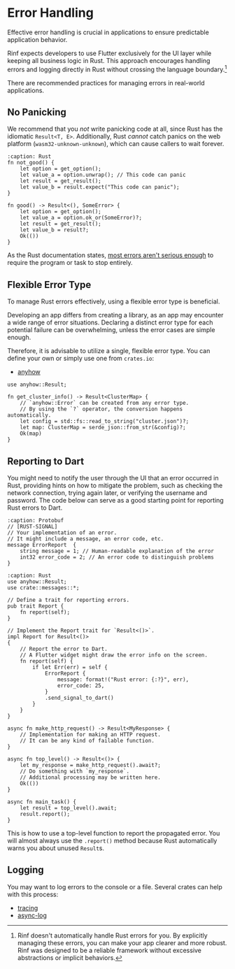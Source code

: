 # Error Handling

Effective error handling is crucial in applications to ensure predictable application behavior.

Rinf expects developers to use Flutter exclusively for the UI layer while keeping all business logic in Rust. This approach encourages handling errors and logging directly in Rust without crossing the language boundary.[^1]

[^1]: Rinf doesn't automatically handle Rust errors for you. By explicitly managing these errors, you can make your app clearer and more robust. Rinf was designed to be a reliable framework without excessive abstractions or implicit behaviors.

There are recommended practices for managing errors in real-world applications.

## No Panicking

We recommend that you _not_ write panicking code at all, since Rust has the idiomatic `Result<T, E>`. Additionally, Rust _cannot_ catch panics on the web platform (`wasm32-unknown-unknown`), which can cause callers to wait forever.

```{code-block} rust
:caption: Rust
fn not_good() {
    let option = get_option();
    let value_a = option.unwrap(); // This code can panic
    let result = get_result();
    let value_b = result.expect("This code can panic");
}

fn good() -> Result<(), SomeError> {
    let option = get_option();
    let value_a = option.ok_or(SomeError)?;
    let result = get_result();
    let value_b = result?;
    Ok(())
}
```

As the Rust documentation states, [most errors aren't serious enough](https://doc.rust-lang.org/book/ch09-02-recoverable-errors-with-result.html) to require the program or task to stop entirely.

## Flexible Error Type

To manage Rust errors effectively, using a flexible error type is beneficial.

Developing an app differs from creating a library, as an app may encounter a wide range of error situations. Declaring a distinct error type for each potential failure can be overwhelming, unless the error cases are simple enough.

Therefore, it is advisable to utilize a single, flexible error type. You can define your own or simply use one from `crates.io`:

- [anyhow](https://crates.io/crates/anyhow)

```{code-block} rust
use anyhow::Result;

fn get_cluster_info() -> Result<ClusterMap> {
    // `anyhow::Error` can be created from any error type.
    // By using the `?` operator, the conversion happens automatically.
    let config = std::fs::read_to_string("cluster.json")?;
    let map: ClusterMap = serde_json::from_str(&config)?;
    Ok(map)
}
```

## Reporting to Dart

You might need to notify the user through the UI that an error occurred in Rust, providing hints on how to mitigate the problem, such as checking the network connection, trying again later, or verifying the username and password. The code below can serve as a good starting point for reporting Rust errors to Dart.

```{code-block} proto
:caption: Protobuf
// [RUST-SIGNAL]
// Your implementation of an error.
// It might include a message, an error code, etc.
message ErrorReport  {
    string message = 1; // Human-readable explanation of the error
    int32 error_code = 2; // An error code to distinguish problems
}
```

```{code-block} rust
:caption: Rust
use anyhow::Result;
use crate::messages::*;

// Define a trait for reporting errors.
pub trait Report {
    fn report(self);
}

// Implement the Report trait for `Result<()>`.
impl Report for Result<()>
{
    // Report the error to Dart.
    // A Flutter widget might draw the error info on the screen.
    fn report(self) {
        if let Err(err) = self {
            ErrorReport {
                message: format!("Rust error: {:?}", err),
                error_code: 25,
            }
            .send_signal_to_dart()
        }
    }
}

async fn make_http_request() -> Result<MyResponse> {
    // Implementation for making an HTTP request.
    // It can be any kind of failable function.
}

async fn top_level() -> Result<()> {
    let my_response = make_http_request().await?;
    // Do something with `my_response`.
    // Additional processing may be written here.
    Ok(())
}

async fn main_task() {
    let result = top_level().await;
    result.report();
}
```

This is how to use a top-level function to report the propagated error. You will almost always use the `.report()` method because Rust automatically warns you about unused `Result`s.

## Logging

You may want to log errors to the console or a file. Several crates can help with this process:

- [tracing](https://crates.io/crates/tracing)
- [async-log](https://crates.io/crates/async-log)

